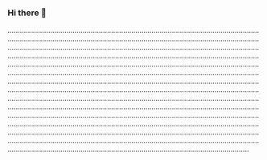 ### Hi there 👋

...............................................................................................................................................................................................................................................................................................................................................................................................................................................................................................................................................................................................................................................................................................................................................................................................................................................................................................................................................................................................................................................................................................................................................................................................................................................................................................................................................................................................................................................................................................................................................................................................................................................................................................................................................................................................................................................................................................................................